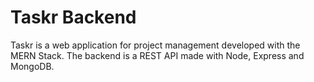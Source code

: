 # Taskr Backend

Taskr is a web application for project management developed with the MERN Stack. The backend is a REST API made with Node, Express and MongoDB.
